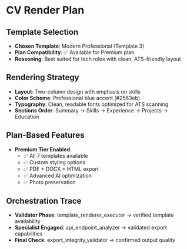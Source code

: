 # CV Render Plan

## Template Selection
- **Chosen Template**: Modern Professional (Template 3)
- **Plan Compatibility**: ✅ Available for Premium plan
- **Reasoning**: Best suited for tech roles with clean, ATS-friendly layout

## Rendering Strategy
- **Layout**: Two-column design with emphasis on skills
- **Color Scheme**: Professional blue accent (#2563eb)
- **Typography**: Clean, readable fonts optimized for ATS scanning
- **Sections Order**: Summary → Skills → Experience → Projects → Education

## Plan-Based Features
- **Premium Tier Enabled**:
  - ✅ All 7 templates available
  - ✅ Custom styling options
  - ✅ PDF + DOCX + HTML export
  - ✅ Advanced AI optimization
  - ✅ Photo preservation

## Orchestration Trace
- **Validator Phase**: template_renderer_executor → verified template availability
- **Specialist Engaged**: api_endpoint_analyzer → validated export capabilities
- **Final Check**: export_integrity_validator → confirmed output quality